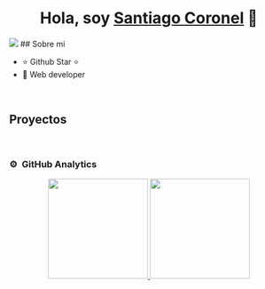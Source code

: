 <div align="center">
<h1 align="center">Hola, soy <a href="santicoronellancellotti@gmail.com">Santiago Coronel</a> 👋</h1>
</div>
<img src=https://i.imgur.com/Mmq9Erx.png>
## Sobre mi

- ⭐ Github Star ⭐ 
- 📲 Web developer
<br>

## Proyectos

<br>                                                                                                                                                                          

### ⚙️ &nbsp;GitHub Analytics

<p align="center">
<a href="https://github.com/Hever2000">
  <img height="180em" src="https://github-readme-stats-eight-theta.vercel.app/api?username=Hever2000&show_icons=true&theme=algolia&include_all_commits=true&count_private=true"/>
  <img height="180em" src="https://github-readme-stats-eight-theta.vercel.app/api/top-langs/?username=Hever2000&layout=compact&langs_count=8&theme=algolia"/>
</a>
</p>
